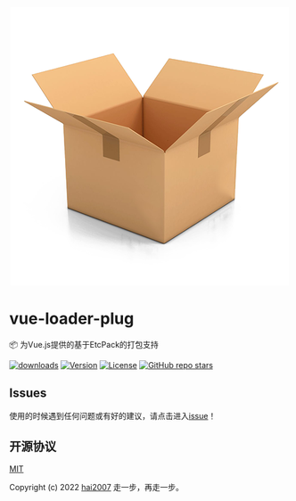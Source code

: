 <p align='center'>
    <a href='https://etcpack.github.io/api' target='_blank'>
        <img src='./logo.png'>
    </a>
</p>

# vue-loader-plug
📦 为Vue.js提供的基于EtcPack的打包支持

<p>
  <a href="https://hai2007.gitee.io/npm-downloads?interval=7&packages=@etcpack/vue-loader-plug"><img src="https://img.shields.io/npm/dm/@etcpack/vue-loader-plug.svg" alt="downloads"></a>
  <a href="https://www.npmjs.com/package/@etcpack/vue-loader-plug"><img src="https://img.shields.io/npm/v/@etcpack/vue-loader-plug.svg" alt="Version"></a>
  <a href="https://github.com/etcpack/vue-loader-plug/blob/master/LICENSE"><img src="https://img.shields.io/npm/l/@etcpack/vue-loader-plug.svg" alt="License"></a>
  <a href="https://github.com/etcpack/vue" target='_blank'><img alt="GitHub repo stars" src="https://img.shields.io/github/stars/etcpack/vue?style=social"></a>
</p>

## Issues
使用的时候遇到任何问题或有好的建议，请点击进入[issue](https://github.com/etcpack/vue/issues)！

开源协议
---------------------------------------
[MIT](https://github.com/etcpack/vue/blob/master/LICENSE)

Copyright (c) 2022 [hai2007](https://hai2007.gitee.io/sweethome/) 走一步，再走一步。
